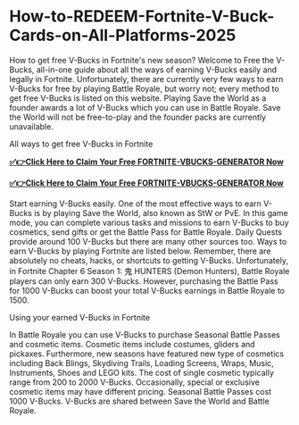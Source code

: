 # How-to-REDEEM-Fortnite-V-Buck-Cards-on-All-Platforms-2025

How to get free V-Bucks in  Fortnite's new season? Welcome to Free the V-Bucks, all-in-one guide about all the ways of earning V-Bucks easily and legally in Fortnite. Unfortunately, there are currently very few ways to earn V-Bucks for free by playing  Battle Royale, but worry not; every method to get free V-Bucks is listed on this website. Playing Save the World as a founder awards a lot of V-Bucks which you can use in Battle Royale. Save the World will not be free-to-play and the founder packs are currently unavailable.

All ways to get free V-Bucks in Fortnite

**[✅👉Click Here to Claim Your Free FORTNITE-VBUCKS-GENERATOR Now](https://usadeals.pro/FORTNITE-VBUCKS-GENERATOR)**

**[✅👉Click Here to Claim Your Free FORTNITE-VBUCKS-GENERATOR Now](https://usadeals.pro/FORTNITE-VBUCKS-GENERATOR)**

Start earning V-Bucks easily. One of the most effective ways to earn V-Bucks is by playing Save the World, also known as StW or PvE. In this game mode, you can complete various tasks and missions to earn V-Bucks to buy cosmetics, send gifts or get the Battle Pass for Battle Royale. Daily Quests provide around 100 V-Bucks but there are many other sources too. Ways to earn V-Bucks by playing Fortnite are listed below. Remember, there are absolutely no cheats, hacks, or shortcuts to getting V-Bucks. Unfortunately, in Fortnite Chapter 6 Season 1: 鬼 HUNTERS (Demon Hunters), Battle Royale players can only earn 300 V-Bucks. However, purchasing the Battle Pass for 1000 V-Bucks can boost your total V-Bucks earnings in Battle Royale to 1500.

Using your earned V-Bucks in Fortnite

In Battle Royale you can use V-Bucks to purchase Seasonal Battle Passes and cosmetic items. Cosmetic items include costumes, gliders and pickaxes. Furthermore, new seasons have featured new type of cosmetics including Back Blings, Skydiving Trails, Loading Screens, Wraps, Music, Instruments, Shoes and LEGO kits. The cost of single cosmetic typically range from 200 to 2000 V-Bucks. Occasionally, special or exclusive cosmetic items may have different pricing. Seasonal Battle Passes cost  1000 V-Bucks. V-Bucks are shared between Save the World and  Battle Royale.
